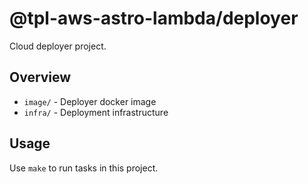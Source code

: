 # @tpl-aws-astro-lambda/deployer

Cloud deployer project.

## Overview

- `image/` - Deployer docker image
- `infra/` - Deployment infrastructure

## Usage

Use `make` to run tasks in this project.
